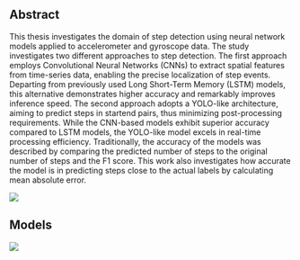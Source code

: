 ## Abstract

This thesis investigates the domain of step detection using neural network models applied
to accelerometer and gyroscope data. The study investigates two different approaches
to step detection. The first approach employs Convolutional Neural Networks (CNNs)
to extract spatial features from time-series data, enabling the precise localization of step
events. Departing from previously used Long Short-Term Memory (LSTM) models,
this alternative demonstrates higher accuracy and remarkably improves inference speed.
The second approach adopts a YOLO-like architecture, aiming to predict steps in startend pairs, thus minimizing post-processing requirements. While the CNN-based models
exhibit superior accuracy compared to LSTM models, the YOLO-like model excels in
real-time processing efficiency. Traditionally, the accuracy of the models was described
by comparing the predicted number of steps to the original number of steps and the F1
score. This work also investigates how accurate the model is in predicting steps close to
the actual labels by calculating mean absolute error.

![](https://github.com/zakriyahmed/Step-Detection-Master-Thesis-/blob/main/Results/plot.gif)


## Models

![](https://github.com/zakriyahmed/Step-Detection-Master-Thesis-/blob/main/Results/2_models.svg)
